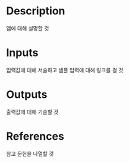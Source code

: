 # Description 

앱에 대해 설명할 것

# Inputs

입력값에 대해 서술하고 샘플 입력에 대해 링크를 걸 것

# Outputs

출력값에 대해 기술할 것

# References

참고 문헌을 나열할 것
